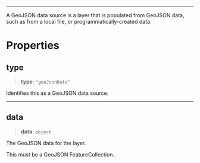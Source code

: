 ***

A GeoJSON data source is a layer that is populated from GeoJSON data, such as
from a local file, or programmatically-created data.

# Properties

## type

> **type**: `"geoJsonData"`

Identifies this as a GeoJSON data source.

***

## data

> **data**: `object`

The GeoJSON data for the layer.

This must be a GeoJSON FeatureCollection.
